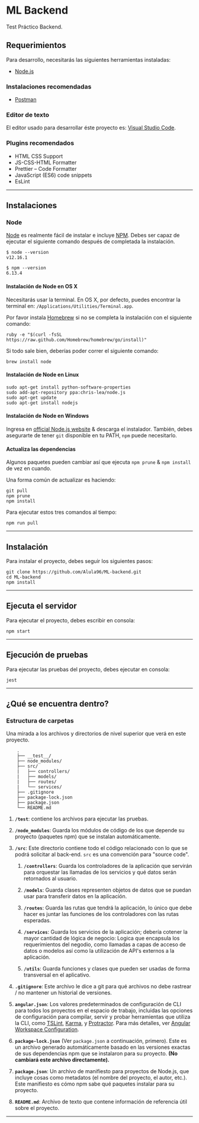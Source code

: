 # ML Backend

Test Práctico Backend.

## Requerimientos

Para desarrollo, necesitarás las siguientes herramientas instaladas:

- [Node.js](https://nodejs.org/es/)

### Instalaciones recomendadas

- [Postman](https://www.postman.com/)

### Editor de texto

El editor usado para desarrollar éste proyecto es: [Visual Studio Code](https://code.visualstudio.com/).

### Plugins recomendados

- HTML CSS Support
- JS-CSS-HTML Formatter
- Prettier – Code Formatter
- JavaScript (ES6) code snippets
- EsLint

---

## Instalaciones

### Node

[Node](http://nodejs.org/) es realmente fácil de instalar e incluye [NPM](https://npmjs.org/).
Debes ser capaz de ejecutar el siguiente comando después de completada la instalación.

    $ node --version
    v12.16.1

    $ npm --version
    6.13.4

#### Instalación de Node en OS X

Necesitarás usar la terminal. En OS X, por defecto, puedes encontrar la terminal en:
`/Applications/Utilities/Terminal.app`.

Por favor instala [Homebrew](http://brew.sh/) si no se completa la instalación con el siguiente comando:

    ruby -e "$(curl -fsSL https://raw.github.com/Homebrew/homebrew/go/install)"

Si todo sale bien, deberías poder correr el siguiente comando:

    brew install node

#### Instalación de Node en Linux

    sudo apt-get install python-software-properties
    sudo add-apt-repository ppa:chris-lea/node.js
    sudo apt-get update
    sudo apt-get install nodejs

#### Instalación de Node en Windows

Ingresa en [official Node.js website](http://nodejs.org/) & descarga el instalador.
También, debes asegurarte de tener `git` disponible en tu PATH, `npm` puede necesitarlo.

#### Actualiza las dependencias

Algunos paquetes pueden cambiar así que ejecuta `npm prune` & `npm install` de vez en cuando.

Una forma común de actualizar es haciendo:

    git pull
    npm prune
    npm install

Para ejecutar estos tres comandos al tiempo:

    npm run pull

---

## Instalación

Para instalar el proyecto, debes seguir los siguientes pasos:

    git clone https://github.com/Alula96/ML-backend.git
    cd ML-backend
    npm install

---

## Ejecuta el servidor

Para ejecutar el proyecto, debes escribir en consola:

    npm start

---

## Ejecución de pruebas

Para ejecutar las pruebas del proyecto, debes ejecutar en consola:

    jest

---

## ¿Qué se encuentra dentro?

### Estructura de carpetas

Una mirada a los archivos y directorios de nivel superior que verá en este proyecto.

```
    .
    ├── __test__/
    ├── node_modules/
    ├── src/
    |   ├── controllers/
    |   ├── models/
    |   ├── routes/
    |   └── services/
    ├── .gitignore
    ├── package-lock.json
    ├── package.json
    └── README.md
```

1. **`/test`**: contiene los archivos para ejecutar las pruebas.

2. **`/node_modules`**: Guarda los módulos de código de los que depende su proyecto (paquetes npm) que se instalan automáticamente.

3. **`/src`**: Este directorio contiene todo el código relacionado con lo que se podrá solicitar al back-end. `src` es una convención para "source code".

    1. **`/controllers`**: Guarda los controladores de la aplicación que servirán para orquestar las llamadas de los servicios y qué datos serán retornados al usuario.

    2. **`/models`**: Guarda clases representen objetos de datos que se puedan usar para transferir datos en la aplicación.

    3. **`/routes`**: Guarda las rutas que tendrá la aplicación, lo único que debe hacer es juntar las funciones de los controladores con las rutas esperadas.

    4. **`/services`**: Guarda los servicios de la aplicación; debería cotener la mayor cantidad de lógica de negocio: Logica que encapsula los requerimientos del negodio, como llamadas a capas de acceso de datos o modelos así como la utilización de API's externos a la aplicación.

    5. **`/utils`**: Guarda funciones y clases que pueden ser usadas de forma transversal en el aplicativo.

4. **`.gitignore`**: Este archivo le dice a git para qué archivos no debe rastrear / no mantener un historial de versiones.

5. **`angular.json`**: Los valores predeterminados de configuración de CLI para todos los proyectos en el espacio de trabajo, incluidas las opciones de configuración para compilar, servir y probar herramientas que utiliza la CLI, como [TSLint](https://palantir.github.io/tslint/), [Karma](https://karma-runner.github.io/), y [Protractor](http://www.protractortest.org/). Para más detalles, ver [Angular Workspace Configuration](https://angular.io/guide/workspace-config).

6. **`package-lock.json`** (Ver `package.json` a continuación, primero). Este es un archivo generado automáticamente basado en las versiones exactas de sus dependencias npm que se instalaron para su proyecto. **(No cambiará este archivo directamente).**

7. **`package.json`**: Un archivo de manifiesto para proyectos de Node.js, que incluye cosas como metadatos (el nombre del proyecto, el autor, etc.). Este manifiesto es cómo npm sabe qué paquetes instalar para su proyecto.

8. **`README.md`**: Archivo de texto que contene información de referencia útil sobre el proyecto.

---
